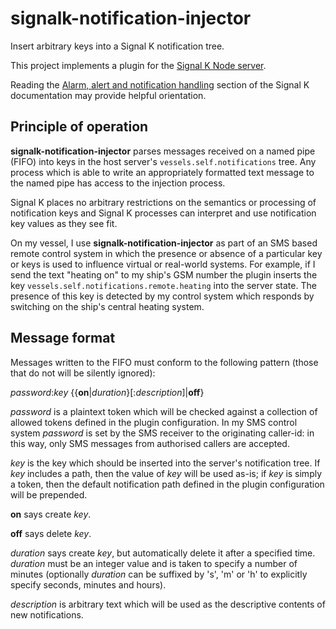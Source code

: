 # signalk-notification-injector

Insert arbitrary keys into a Signal K notification tree.

This project implements a plugin for the [Signal K Node server](https://github.com/SignalK/signalk-server-node).

Reading the [Alarm, alert and notification handling](http://signalk.org/specification/1.0.0/doc/notifications.html)
section of the Signal K documentation may provide helpful orientation.

## Principle of operation

__signalk-notification-injector__ parses messages received on a named pipe
(FIFO) into keys in the host server's ```vessels.self.notifications``` tree.
Any process which is able to write an appropriately formatted text message
to the named pipe has access to the injection process.

Signal K places no arbitrary restrictions on the semantics or processing of
notification keys and Signal K processes can interpret and use notification key
values as they see fit. 

On my vessel, I use __signalk-notification-injector__ as part of an SMS based
remote control system in which the presence or absence of a particular key or
keys is used to influence virtual or real-world systems.  For example, if I
send the text "heating on" to my ship's GSM number the plugin inserts the key
```vessels.self.notifications.remote.heating``` into the server state.  The
presence of this key is detected by my control system which responds by
switching on the ship's central heating system.

## Message format ##

Messages written to the FIFO must conform to the following pattern (those that
do not will be silently ignored):

_password_:_key_ {{__on__|_duration_}[:_description_]|__off__}

_password_ is a plaintext token which will be checked against a collection of
allowed tokens defined in the plugin configuration.  In my SMS control system
_password_ is set by the SMS receiver to the originating caller-id: in this
way, only SMS messages from authorised callers are accepted.

_key_ is the key which should be inserted into the server's notification tree.
If _key_ includes a path, then the value of _key_ will be used as-is; if _key_
is simply a token, then the default notification path defined in the plugin
configuration will be prepended.

__on__ says create _key_.

__off__ says delete _key_.

_duration_ says create _key_, but automatically delete it after a specified
 time.  _duration_ must be an integer value and is taken to specify a number
of minutes (optionally _duration_ can be suffixed by 's', 'm' or 'h' to
explicitly specify seconds, minutes and hours).

_description_ is arbitrary text which will be used as the descriptive contents
of new notifications.
